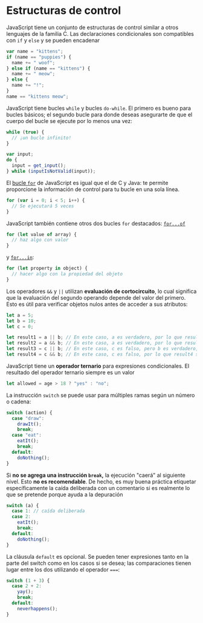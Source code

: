 # Estructuras de control

JavaScript tiene un conjunto de estructuras de control similar a otros lenguajes de la familia C. Las declaraciones condicionales son compatibles con `if` y `else` y se pueden encadenar

```javascript
var name = "kittens";
if (name == "puppies") {
  name += " woof";
} else if (name == "kittens") {
  name += " meow";
} else {
  name += "!";
}
name == "kittens meow";
```

JavaScript tiene bucles `while` y bucles `do-while`. El primero es bueno para bucles básicos; el segundo bucle para donde deseas asegurarte de que el cuerpo del bucle se ejecute por lo menos una vez:

```javascript
while (true) {
  // ¡un bucle infinito!
}

var input;
do {
  input = get_input();
} while (inputIsNotValid(input));
```

El [bucle `for`](https://developer.mozilla.org/es/docs/Web/JavaScript/Reference/Statements/for) de JavaScript es igual que el de C y Java: te permite proporcione la información de control para tu bucle en una sola línea.

```javascript
for (var i = 0; i < 5; i++) {
  // Se ejecutará 5 veces
}
```

JavaScript también contiene otros dos bucles `for` destacados: [`for...of`](https://developer.mozilla.org/es/docs/Web/JavaScript/Reference/Statements/for...of)

```javascript
for (let value of array) {
  // haz algo con valor
}
```

y [`for...in`](https://developer.mozilla.org/es/docs/Web/JavaScript/Reference/Statements/for...in):

```javascript
for (let property in object) {
  // hacer algo con la propiedad del objeto
}
```

Los operadores `&&` y `||` utilizan **evaluación de cortocircuito**, lo cual significa que la evaluación del segundo operando depende del valor del primero. Esto es útil para verificar objetos nulos antes de acceder a sus atributos:

```javascript
let a = 5;
let b = 10;
let c = 0;

let result1 = a || b; // En este caso, a es verdadero, por lo que result1 será 5
let result2 = a && b; // En este caso, a es verdadero, por lo que result2 será 10
let result3 = c || b; // En este caso, c es falso, pero b es verdadero, por lo que result3 será 10
let result4 = c && b; // En este caso, c es falso, por lo que result4 será 0
```

JavaScript tiene un **operador ternario** para expresiones condicionales. El resultado del operador ternario siempre es un valor

```javascript
let allowed = age > 18 ? "yes" : "no";
```

La instrucción `switch` se puede usar para múltiples ramas según un número o cadena:

```javascript
switch (action) {
  case "draw":
    drawIt();
    break;
  case "eat":
    eatIt();
    break;
  default:
    doNothing();
}
```

Si **no se agrega una instrucción `break`,** la ejecución "caerá" al siguiente nivel. Esto **no es recomendable**. De hecho, es muy buena práctica etiquetar específicamente la caída deliberada con un comentario si es realmente lo que se pretende porque ayuda a la depuración

```javascript
switch (a) {
  case 1: // caída deliberada
  case 2:
    eatIt();
    break;
  default:
    doNothing();
}
```

La cláusula `default` es opcional. Se pueden tener expresiones tanto en la parte del switch como en los casos si se desea; las comparaciones tienen lugar entre los dos utilizando el operador `===`:

```javascript
switch (1 + 3) {
  case 2 + 2:
    yay();
    break;
  default:
    neverhappens();
}
```



